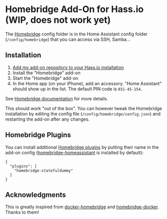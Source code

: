 
# Homebridge Add-On for Hass.io  (WIP, does not work yet)

The [Homebridge](https://github.com/nfarina/homebridge) config folder is in the Home Assistant config folder (`/config/homebridge`) that you can access via SSH, Samba…

## Installation

1. [Add my add-on repository to your Hass.io installation](https://github.com/olivierguerriat/hassio-addons#installation)
2. Install the "Homebridge" add-on
3. Start the "Homebridge" add-on
4. In the Home app (on your iPhone), add an accessory. "Home Assistant" should show up in the list. The default PIN code is `031-45-154`.

See [Homebridge documentation](https://github.com/nfarina/homebridge) for more details.

This should work "out of the box". You can however tweak the Homebridge installation by editing the config file (`/config/homebridge/config.json`) and restarting the add-on after any changes.

## Homebridge Plugins

You can install additional [Homebridge plugins](https://www.npmjs.com/search?q=homebridge-plugin) by putting their name in the add-on config ([homebridge-homeassistant](https://github.com/home-assistant/homebridge-homeassistant) is installed by default):

    {
      "plugins": [
        "homebridge-statefuldummy"
      ]
    }

## Acknowledgments

This is greatly inspired from [docker-homebridge](https://github.com/oznu/docker-homebridge) and [homebridge-docker](https://github.com/ckuburlis/homebridge-docker). Thanks to them!
